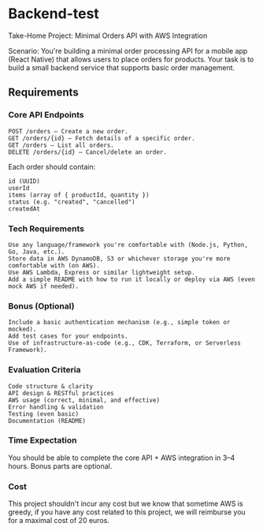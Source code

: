 # Backend-test

Take-Home Project: Minimal Orders API with AWS Integration

Scenario:
You're building a minimal order processing API for a mobile app (React Native) that allows users to place orders for products. Your task is to build a small backend service that supports basic order management.

## Requirements

### Core API Endpoints

    POST /orders – Create a new order.
    GET /orders/{id} – Fetch details of a specific order.
    GET /orders – List all orders.
    DELETE /orders/{id} – Cancel/delete an order.

Each order should contain:

    id (UUID)
    userId
    items (array of { productId, quantity })
    status (e.g. "created", "cancelled")
    createdAt

### Tech Requirements

    Use any language/framework you're comfortable with (Node.js, Python, Go, Java, etc.).
    Store data in AWS DynamoDB, S3 or whichever storage you're more comfortable with (on AWS).
    Use AWS Lambda, Express or similar lightweight setup.
    Add a simple README with how to run it locally or deploy via AWS (even mock AWS if needed).

### Bonus (Optional)

    Include a basic authentication mechanism (e.g., simple token or mocked).
    Add test cases for your endpoints.
    Use of infrastructure-as-code (e.g., CDK, Terraform, or Serverless Framework).

### Evaluation Criteria

    Code structure & clarity
    API design & RESTful practices
    AWS usage (correct, minimal, and effective)
    Error handling & validation
    Testing (even basic)
    Documentation (README)

### Time Expectation

You should be able to complete the core API + AWS integration in 3–4 hours. Bonus parts are optional.

### Cost

This project shouldn't incur any cost but we know that sometime AWS is greedy, if you have any cost related to this project, we will reimburse you for a maximal cost of 20 euros.